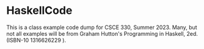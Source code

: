 # HaskellCode

This is a class example code dump for CSCE 330, Summer 2023. Many, but not all examples will be from Graham Hutton's Programming in Haskell, 2ed. (ISBN-10 1316626229 ).
